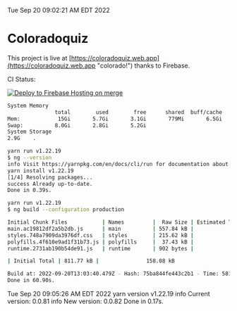 Tue Sep 20 09:02:21 AM EDT 2022

# Coloradoquiz


This project is live at [https://coloradoquiz.web.app](https://coloradoquiz.web.app "colorado!") thanks to Firebase.

CI Status: 

[![Deploy to Firebase Hosting on merge](https://github.com/teamkushal/coloradoquiz/actions/workflows/firebase-hosting-merge.yml/badge.svg)](https://github.com/teamkushal/coloradoquiz/actions/workflows/firebase-hosting-merge.yml)

```bash
System Memory
               total        used        free      shared  buff/cache   available
Mem:            15Gi       5.7Gi       3.1Gi       779Mi       6.5Gi       8.5Gi
Swap:          8.0Gi       2.8Gi       5.2Gi
System Storage
2.9G	.
```
```bash
yarn run v1.22.19
$ ng --version
info Visit https://yarnpkg.com/en/docs/cli/run for documentation about this command.
yarn install v1.22.19
[1/4] Resolving packages...
success Already up-to-date.
Done in 0.39s.
```
```bash
yarn run v1.22.19
$ ng build --configuration production

Initial Chunk Files           | Names         |  Raw Size | Estimated Transfer Size
main.ac19812df2a5b2db.js      | main          | 557.84 kB |               132.84 kB
styles.748a7909da3976df.css   | styles        | 215.62 kB |                12.77 kB
polyfills.4f610e9ad1f31b73.js | polyfills     |  37.43 kB |                11.96 kB
runtime.2731ab190b54de91.js   | runtime       | 902 bytes |               517 bytes

| Initial Total | 811.77 kB |               158.08 kB

Build at: 2022-09-20T13:03:40.479Z - Hash: 75ba844fe443c2b1 - Time: 58157ms
Done in 60.90s.
```
Tue Sep 20 09:05:26 AM EDT 2022
yarn version v1.22.19
info Current version: 0.0.81
info New version: 0.0.82
Done in 0.17s.
